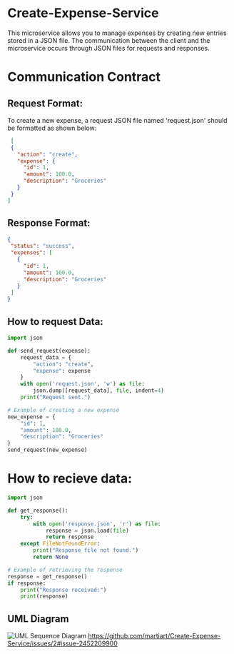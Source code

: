 # Create-Expense-Service

This microservice allows you to manage expenses by creating new entries stored in a JSON file. The communication between the client and the microservice occurs through JSON files for requests and responses.

# Communication Contract
## Request Format:
To create a new expense, a request JSON file named 'request.json' should be formatted as shown below: 
 ```json
  [
  {
    "action": "create",
    "expense": {
      "id": 1,
      "amount": 100.0,
      "description": "Groceries"
    }
  }
]
```
## Response Format:
 ```json
{
  "status": "success",
  "expenses": [
    {
      "id": 1,
      "amount": 100.0,
      "description": "Groceries"
    }
  ]
}

```
## How to request Data:
```python
import json

def send_request(expense):
    request_data = {
        "action": "create",
        "expense": expense
    }
    with open('request.json', 'w') as file:
        json.dump([request_data], file, indent=4)
    print("Request sent.")

# Example of creating a new expense
new_expense = {
    "id": 1,
    "amount": 100.0,
    "description": "Groceries"
}
send_request(new_expense)
```

# How to recieve data:
```python
import json

def get_response():
    try:
        with open('response.json', 'r') as file:
            response = json.load(file)
            return response
    except FileNotFoundError:
        print("Response file not found.")
        return None

# Example of retrieving the response
response = get_response()
if response:
    print("Response received:")
    print(response)

```
## UML Diagram
![UML Sequence Diagram](https://github.com/martiart/Create-Expense-Service/assets/115540322/cf15c650-07bb-451e-b2fc-2cd761618b2d)
https://github.com/martiart/Create-Expense-Service/issues/2#issue-2452209900

